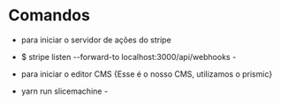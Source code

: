 # Comandos
- para iniciar o servidor de ações do stripe
- $ stripe listen --forward-to localhost:3000/api/webhooks -


- para iniciar o editor CMS {Esse é o nosso CMS, utilizamos o prismic}
- yarn run  slicemachine -